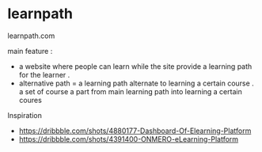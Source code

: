 # learnpath

learnpath.com

main feature : 
- a website where people can learn while the site provide a learning path for the learner . 
- alternative path = a learning path alternate to learning a certain course . a set of course  a part from main learning path into learning a certain coures

Inspiration
- https://dribbble.com/shots/4880177-Dashboard-Of-Elearning-Platform
- https://dribbble.com/shots/4391400-ONMERO-eLearning-Platform

